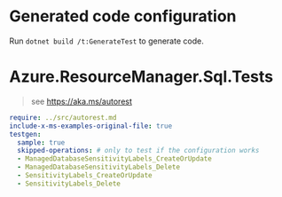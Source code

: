 # Generated code configuration

Run `dotnet build /t:GenerateTest` to generate code.

# Azure.ResourceManager.Sql.Tests

> see https://aka.ms/autorest
``` yaml
require: ../src/autorest.md
include-x-ms-examples-original-file: true
testgen:
  sample: true
  skipped-operations: # only to test if the configuration works
  - ManagedDatabaseSensitivityLabels_CreateOrUpdate
  - ManagedDatabaseSensitivityLabels_Delete
  - SensitivityLabels_CreateOrUpdate
  - SensitivityLabels_Delete
```
